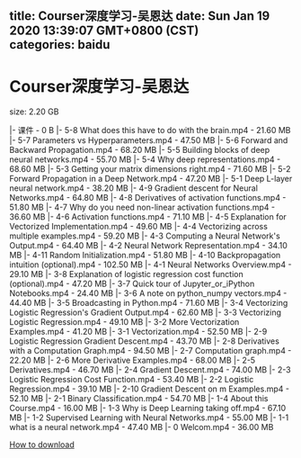 
title: Courser深度学习-吴恩达
date: Sun Jan 19 2020 13:39:07 GMT+0800 (CST)    
categories: baidu
---

# Courser深度学习-吴恩达
size: 2.20 GB
 
 
|- 课件 - 0 B
|- 5-8 What does this have to do with the brain.mp4 - 21.60 MB
|- 5-7 Parameters vs Hyperparameters.mp4 - 47.50 MB
|- 5-6 Forward and Backward Propagation.mp4 - 68.20 MB
|- 5-5 Building blocks of deep neural networks.mp4 - 55.70 MB
|- 5-4 Why deep representations.mp4 - 68.60 MB
|- 5-3 Getting your matrix dimensions right.mp4 - 71.60 MB
|- 5-2 Forward Propagation in a Deep Network.mp4 - 47.20 MB
|- 5-1 Deep L-layer neural network.mp4 - 38.20 MB
|- 4-9 Gradient descent for Neural Networks.mp4 - 64.80 MB
|- 4-8 Derivatives of activation functions.mp4 - 51.80 MB
|- 4-7 Why do you need non-linear activation functions.mp4 - 36.60 MB
|- 4-6 Activation functions.mp4 - 71.10 MB
|- 4-5 Explanation for Vectorized Implementation.mp4 - 49.60 MB
|- 4-4 Vectorizing across multiple examples.mp4 - 59.20 MB
|- 4-3 Computing a Neural Network's Output.mp4 - 64.40 MB
|- 4-2 Neural Network Representation.mp4 - 34.10 MB
|- 4-11 Random Initialization.mp4 - 51.80 MB
|- 4-10 Backpropagation intuition (optional).mp4 - 102.50 MB
|- 4-1 Neural Networks Overview.mp4 - 29.10 MB
|- 3-8 Explanation of logistic regression cost function (optional).mp4 - 47.20 MB
|- 3-7 Quick tour of Jupyter_or_iPython Notebooks.mp4 - 24.40 MB
|- 3-6 A note on python_numpy vectors.mp4 - 44.40 MB
|- 3-5 Broadcasting in Python.mp4 - 71.60 MB
|- 3-4 Vectorizing Logistic Regression's Gradient Output.mp4 - 62.60 MB
|- 3-3 Vectorizing Logistic Regression.mp4 - 49.10 MB
|- 3-2 More Vectorization Examples.mp4 - 41.20 MB
|- 3-1 Vectorization.mp4 - 52.50 MB
|- 2-9 Logistic Regression Gradient Descent.mp4 - 43.70 MB
|- 2-8 Derivatives with a Computation Graph.mp4 - 94.50 MB
|- 2-7 Computation graph.mp4 - 22.20 MB
|- 2-6 More Derivative Examples.mp4 - 68.00 MB
|- 2-5 Derivatives.mp4 - 46.70 MB
|- 2-4 Gradient Descent.mp4 - 74.00 MB
|- 2-3 Logistic Regression Cost Function.mp4 - 53.40 MB
|- 2-2 Logistic Regression.mp4 - 39.10 MB
|- 2-10 Gradient Descent on m Examples.mp4 - 52.10 MB
|- 2-1 Binary Classification.mp4 - 54.70 MB
|- 1-4 About this Course.mp4 - 16.00 MB
|- 1-3 Why is Deep Learning taking off.mp4 - 67.10 MB
|- 1-2 Supervised Learning with Neural Networks.mp4 - 55.00 MB
|- 1-1 what is a neural network.mp4 - 47.40 MB
|- 0 Welcom.mp4 - 36.00 MB

[How to download](https://bpcam.bemobtrk.com/go/2ceec3aa-1ca2-46d6-b9ff-aaa5c184517c?jno=2557)